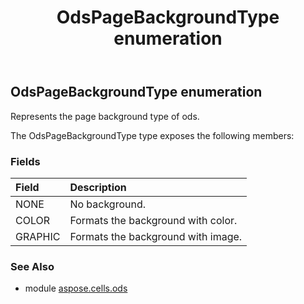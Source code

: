 ﻿---
title: OdsPageBackgroundType enumeration
second_title: Aspose.Cells for Python via .NET API References
description: 
type: docs
weight: 80
url: /aspose.cells.ods/odspagebackgroundtype/
is_root: false
---

## OdsPageBackgroundType enumeration

Represents the page background type of ods.



The OdsPageBackgroundType type exposes the following members:

### Fields
| Field | Description |
| :- | :- |
| NONE | No background. |
| COLOR | Formats the background with color. |
| GRAPHIC | Formats the background with image. |



### See Also
* module [aspose.cells.ods](..)
